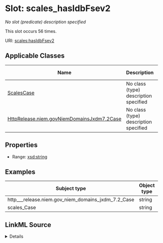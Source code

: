 

# Slot: scales_hasIdbFsev2


_No slot (predicate) description specified_






This slot occurs 56 times.


URI: [scales:hasIdbFsev2](http://schemas.scales-okn.org/rdf/scales#hasIdbFsev2)



<!-- no inheritance hierarchy -->





## Applicable Classes

| Name | Description | Modifies Slot |
| --- | --- | --- |
| [ScalesCase](../classes/ScalesCase.md) | No class (type) description specified |  yes  |
| [HttpRelease.niem.govNiemDomainsJxdm7.2Case](../classes/HttpRelease.niem.govNiemDomainsJxdm7.2Case.md) | No class (type) description specified |  yes  |







## Properties

* Range: [xsd:string](http://www.w3.org/2001/XMLSchema#string)






## Examples

| Subject type | Object type | Example subject | Example object | Occurrences |
| --- | --- | --- | --- | --- |
| http___release.niem.gov_niem_domains_jxdm_7.2_Case | string | scales:/CaseCriminal | -8 | 56 |
| scales_Case | string | scales:/CaseCriminal | -8 | 56 |




## LinkML Source

<details>

```yaml
name: scales_hasIdbFsev2
annotations:
  count:
    tag: count
    value: 56
description: No slot (predicate) description specified
examples:
- object:
    example_object: '-8'
    example_object_type: string
    example_predicate: scales:hasIdbFsev2
    example_subject: scales:/CaseCriminal
    example_subject_type: http___release.niem.gov_niem_domains_jxdm_7.2_Case
- object:
    example_object: '-8'
    example_object_type: string
    example_predicate: scales:hasIdbFsev2
    example_subject: scales:/CaseCriminal
    example_subject_type: scales_Case
from_schema: scales-kg
rank: 1000
slot_uri: scales:hasIdbFsev2
alias: scales_hasIdbFsev2
domain_of:
- http___release.niem.gov_niem_domains_jxdm_7.2_Case
- scales_Case
range: string

```
</details>